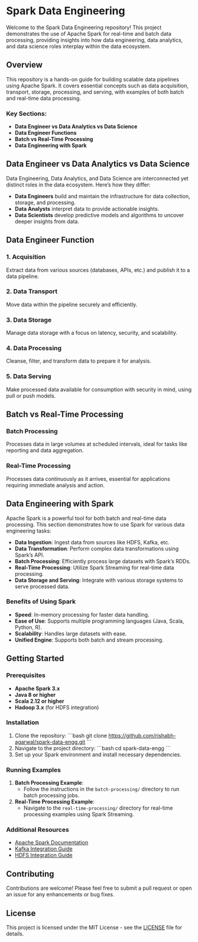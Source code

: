 
# Spark Data Engineering

Welcome to the Spark Data Engineering repository! This project demonstrates the use of Apache Spark for real-time and batch data processing, providing insights into how data engineering, data analytics, and data science roles interplay within the data ecosystem.

## Overview

This repository is a hands-on guide for building scalable data pipelines using Apache Spark. It covers essential concepts such as data acquisition, transport, storage, processing, and serving, with examples of both batch and real-time data processing.

### Key Sections:
- **Data Engineer vs Data Analytics vs Data Science**
- **Data Engineer Functions**
- **Batch vs Real-Time Processing**
- **Data Engineering with Spark**

## Data Engineer vs Data Analytics vs Data Science

Data Engineering, Data Analytics, and Data Science are interconnected yet distinct roles in the data ecosystem. Here’s how they differ:

- **Data Engineers** build and maintain the infrastructure for data collection, storage, and processing.
- **Data Analysts** interpret data to provide actionable insights.
- **Data Scientists** develop predictive models and algorithms to uncover deeper insights from data.

## Data Engineer Function

### 1. Acquisition
Extract data from various sources (databases, APIs, etc.) and publish it to a data pipeline.

### 2. Data Transport
Move data within the pipeline securely and efficiently.

### 3. Data Storage
Manage data storage with a focus on latency, security, and scalability.

### 4. Data Processing
Cleanse, filter, and transform data to prepare it for analysis.

### 5. Data Serving
Make processed data available for consumption with security in mind, using pull or push models.

## Batch vs Real-Time Processing

### Batch Processing
Processes data in large volumes at scheduled intervals, ideal for tasks like reporting and data aggregation.

### Real-Time Processing
Processes data continuously as it arrives, essential for applications requiring immediate analysis and action.

## Data Engineering with Spark

Apache Spark is a powerful tool for both batch and real-time data processing. This section demonstrates how to use Spark for various data engineering tasks:

- **Data Ingestion**: Ingest data from sources like HDFS, Kafka, etc.
- **Data Transformation**: Perform complex data transformations using Spark’s API.
- **Batch Processing**: Efficiently process large datasets with Spark’s RDDs.
- **Real-Time Processing**: Utilize Spark Streaming for real-time data processing.
- **Data Storage and Serving**: Integrate with various storage systems to serve processed data.

### Benefits of Using Spark
- **Speed**: In-memory processing for faster data handling.
- **Ease of Use**: Supports multiple programming languages (Java, Scala, Python, R).
- **Scalability**: Handles large datasets with ease.
- **Unified Engine**: Supports both batch and stream processing.

## Getting Started

### Prerequisites
- **Apache Spark 3.x**
- **Java 8 or higher**
- **Scala 2.12 or higher**
- **Hadoop 3.x** (for HDFS integration)

### Installation
1. Clone the repository:
   \`\`\`bash
   git clone https://github.com/rishabh-agarwal/spark-data-engg.git
   \`\`\`
2. Navigate to the project directory:
   \`\`\`bash
   cd spark-data-engg
   \`\`\`
3. Set up your Spark environment and install necessary dependencies.

### Running Examples
1. **Batch Processing Example**:
    - Follow the instructions in the `batch-processing/` directory to run batch processing jobs.
2. **Real-Time Processing Example**:
    - Navigate to the `real-time-processing/` directory for real-time processing examples using Spark Streaming.

### Additional Resources
- [Apache Spark Documentation](https://spark.apache.org/docs/latest/)
- [Kafka Integration Guide](https://spark.apache.org/docs/latest/structured-streaming-kafka-integration.html)
- [HDFS Integration Guide](https://hadoop.apache.org/docs/stable/hadoop-project-dist/hadoop-hdfs/HdfsUserGuide.html)

## Contributing

Contributions are welcome! Please feel free to submit a pull request or open an issue for any enhancements or bug fixes.

## License

This project is licensed under the MIT License - see the [LICENSE](LICENSE) file for details.
